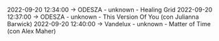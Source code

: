 2022-09-20 12:34:00 -> ODESZA - unknown - Healing Grid
2022-09-20 12:37:00 -> ODESZA - unknown - This Version Of You (con Julianna Barwick)
2022-09-20 12:40:00 -> Vandelux - unknown - Matter of Time (con Alex Maher)
